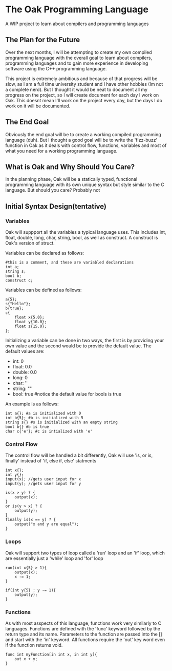 # The Oak Programming Language
A WIP project to learn about compilers and programming languages

## The Plan for the Future
Over the next months, I will be attempting to create my own compiled programming language with the 
overall goal to learn about compilers, programming languages and to gain more experience in developing 
software using the C++ programming language.

This project is extremely ambitious and because of that progress will be slow, as I am a full time 
university student and I have other hobbies (Im not a complete nerd). But I thought it would be neat to 
document all my progress on the project, so I will create document for each day I work on Oak. This
doesnt mean I'll work on the project every day, but the days I do work on it will be documented.

## The End Goal
Obviously the end goal will be to create a working compiled programming language (duh). But I thought a 
good goal will be to write the 'fizz-buzz' function in Oak as it deals with control flow, functions, variables and most of what you need for a working programming language.

## What is Oak and Why Should You Care?
In the planning phase, Oak will be a statically typed, functional programming language with its own unique syntax but style similar to the C language. But should you care? Probably not

## Initial Syntax Design(tentative)

### Variables
Oak will suppport all the variables a typical language uses. This includes int, float, double, long, char, 
string, bool, as well as construct. A construct is Oak's version of struct.

Variables can be declared as follows: 
```
#this is a comment, and these are variabled declarations
int a;
string s;
bool b;
construct c;
```

Variables can be defined as follows: 
```
a{5};
s{"Hello"};
b{true};
c{
    float x{5.0};
    float y{10.0};
    float z{15.0};
};
```

Initializing a variable can be done in two ways, the first is by providing your own value and 
the second would be to provide the default value. The default values are:
* int: 0
* float: 0.0
* double: 0.0
* long: 0
* char: ''
* string: ""
* bool: true #notice the default value for bools is true

An example is as follows: 
```
int a{}; #a is initialized with 0
int b{5}; #b is initialized with 5
string s{} #s is initialized with an empty string
bool b{} #b is true
char c{'e'}; #c is intialized with 'e'
```

### Control Flow
The control flow will be handled a bit differently, Oak will use 'is, or is, finally' instead of 'if, else if, else' statments
```
int x{}; 
int y{};
input(x); //gets user input for x
input(y); //gets user input for y

is(x > y) ? {
    output(x);
}
or is(y > x) ? {
    output(y);
}
finally is(x == y) ? {
    output("x and y are equal");
}
```

### Loops
Oak will support two types of loop called a 'run' loop and an 'if' loop, which are essentially just a 'while' loop and 'for' loop
```
run(int x{5} > 1){
    output(x);
    x -= 1;
}

if(int y{5} : y -= 1){
    output(y);
}
```

### Functions
As with most asspects of this language, functions work very similarly to C languages. Functions are defined 
with the 'func' keyword followed by the return type and its name. Parameters to the function are passed into the
[] and start with the 'in' keyword. All functions require the 'out' key word even if the function returns void.
```
func int myFunction[in int x, in int y]{
    out x + y;
}
```
